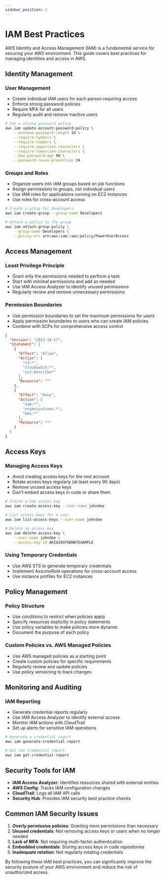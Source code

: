 ```yaml
---
sidebar_position: 3
---
```


# IAM Best Practices

AWS Identity and Access Management (IAM) is a fundamental service for securing your AWS environment. This guide covers best practices for managing identities and access in AWS.

## Identity Management

### User Management

- Create individual IAM users for each person requiring access
- Enforce strong password policies
- Require MFA for all users
- Regularly audit and remove inactive users

```bash
# Set a strong password policy
aws iam update-account-password-policy \
    --minimum-password-length 14 \
    --require-symbols \
    --require-numbers \
    --require-uppercase-characters \
    --require-lowercase-characters \
    --max-password-age 90 \
    --password-reuse-prevention 24
```

### Groups and Roles

- Organize users into IAM groups based on job functions
- Assign permissions to groups, not individual users
- Use IAM roles for applications running on EC2 instances
- Use roles for cross-account access

```bash
# Create a group for developers
aws iam create-group --group-name Developers

# Attach a policy to the group
aws iam attach-group-policy \
    --group-name Developers \
    --policy-arn arn:aws:iam::aws:policy/PowerUserAccess
```

## Access Management

### Least Privilege Principle

- Grant only the permissions needed to perform a task
- Start with minimal permissions and add as needed
- Use IAM Access Analyzer to identify unused permissions
- Regularly review and remove unnecessary permissions

### Permission Boundaries

- Use permission boundaries to set the maximum permissions for users
- Apply permission boundaries to users who can create IAM policies
- Combine with SCPs for comprehensive access control

```json
{
  "Version": "2012-10-17",
  "Statement": [
    {
      "Effect": "Allow",
      "Action": [
        "s3:*",
        "cloudwatch:*",
        "ec2:Describe*"
      ],
      "Resource": "*"
    },
    {
      "Effect": "Deny",
      "Action": [
        "iam:*",
        "organizations:*",
        "kms:*"
      ],
      "Resource": "*"
    }
  ]
}
```

## Access Keys

### Managing Access Keys

- Avoid creating access keys for the root account
- Rotate access keys regularly (at least every 90 days)
- Remove unused access keys
- Don't embed access keys in code or share them

```bash
# Create a new access key
aws iam create-access-key --user-name johndoe

# List access keys for a user
aws iam list-access-keys --user-name johndoe

# Delete an access key
aws iam delete-access-key \
    --user-name johndoe \
    --access-key-id AKIAIOSFODNN7EXAMPLE
```

### Using Temporary Credentials

- Use AWS STS to generate temporary credentials
- Implement AssumeRole operations for cross-account access
- Use instance profiles for EC2 instances

## Policy Management

### Policy Structure

- Use conditions to restrict when policies apply
- Specify resources explicitly in policy statements
- Use policy variables to make policies more dynamic
- Document the purpose of each policy

### Custom Policies vs. AWS Managed Policies

- Use AWS managed policies as a starting point
- Create custom policies for specific requirements
- Regularly review and update policies
- Use policy versioning to track changes

## Monitoring and Auditing

### IAM Reporting

- Generate credential reports regularly
- Use IAM Access Analyzer to identify external access
- Monitor IAM actions with CloudTrail
- Set up alerts for sensitive IAM operations

```bash
# Generate a credential report
aws iam generate-credential-report

# Get the credential report
aws iam get-credential-report
```

## Security Tools for IAM

- **IAM Access Analyzer**: Identifies resources shared with external entities
- **AWS Config**: Tracks IAM configuration changes
- **CloudTrail**: Logs all IAM API calls
- **Security Hub**: Provides IAM security best practice checks

## Common IAM Security Issues

1. **Overly permissive policies**: Granting more permissions than necessary
2. **Unused credentials**: Not removing access keys or users when no longer needed
3. **Lack of MFA**: Not requiring multi-factor authentication
4. **Embedded credentials**: Storing access keys in code repositories
5. **Inadequate rotation**: Not regularly rotating credentials

By following these IAM best practices, you can significantly improve the security posture of your AWS environment and reduce the risk of unauthorized access.
